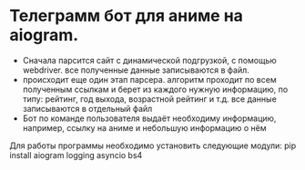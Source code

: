 # Телеграмм бот для аниме на aiogram.
- Сначала парсится сайт с динамической подгрузкой, с помощью webdriver. все полученные данные записываются в файл.
- происходит еще один этап парсера. алгоритм проходит по всем полученным ссылкам и берет из каждого нужную информацию, по типу: рейтинг, год выхода, возрастной рейтинг и т.д. все данные записываются в отдельный файл
- Бот по команде пользователя выдаёт необходиму информацию, например, ссылку на аниме и небольшую информацию о нём

Для работы программы необходимо установить следующие модули:
pip install aiogram logging asyncio bs4
